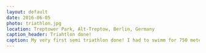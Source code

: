 ```yaml
---
layout: default
date: 2016-06-05
photo: triathlon.jpg
location: Treptower Park, Alt-Treptow, Berlin, Germany
caption_header: Triahtlon done!
caption: My very first semi triathlon done! I had to swimm for 750 meters, ride my bike for 20km and run for 5km. I did all this in 1h25m!
---
```

